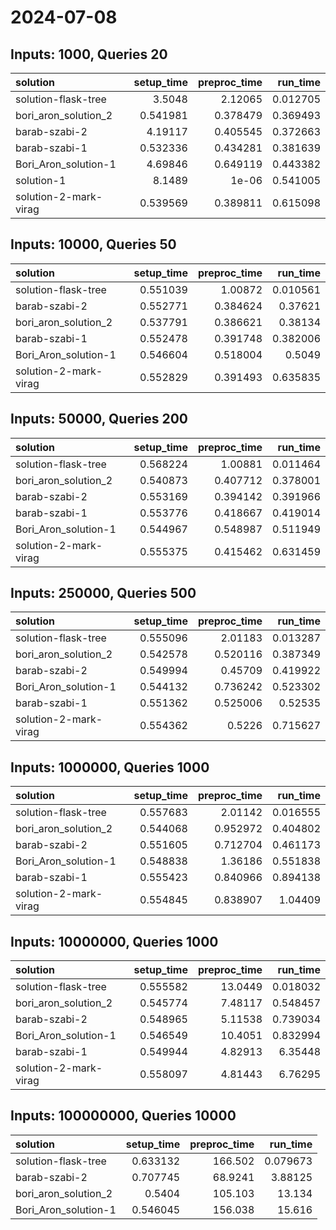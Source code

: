 # 2024-07-08

## Inputs: 1000, Queries 20

| solution              |   setup_time |   preproc_time |   run_time |
|:----------------------|-------------:|---------------:|-----------:|
| solution-flask-tree   |     3.5048   |       2.12065  |   0.012705 |
| bori_aron_solution_2  |     0.541981 |       0.378479 |   0.369493 |
| barab-szabi-2         |     4.19117  |       0.405545 |   0.372663 |
| barab-szabi-1         |     0.532336 |       0.434281 |   0.381639 |
| Bori_Aron_solution-1  |     4.69846  |       0.649119 |   0.443382 |
| solution-1            |     8.1489   |       1e-06    |   0.541005 |
| solution-2-mark-virag |     0.539569 |       0.389811 |   0.615098 |

## Inputs: 10000, Queries 50

| solution              |   setup_time |   preproc_time |   run_time |
|:----------------------|-------------:|---------------:|-----------:|
| solution-flask-tree   |     0.551039 |       1.00872  |   0.010561 |
| barab-szabi-2         |     0.552771 |       0.384624 |   0.37621  |
| bori_aron_solution_2  |     0.537791 |       0.386621 |   0.38134  |
| barab-szabi-1         |     0.552478 |       0.391748 |   0.382006 |
| Bori_Aron_solution-1  |     0.546604 |       0.518004 |   0.5049   |
| solution-2-mark-virag |     0.552829 |       0.391493 |   0.635835 |

## Inputs: 50000, Queries 200

| solution              |   setup_time |   preproc_time |   run_time |
|:----------------------|-------------:|---------------:|-----------:|
| solution-flask-tree   |     0.568224 |       1.00881  |   0.011464 |
| bori_aron_solution_2  |     0.540873 |       0.407712 |   0.378001 |
| barab-szabi-2         |     0.553169 |       0.394142 |   0.391966 |
| barab-szabi-1         |     0.553776 |       0.418667 |   0.419014 |
| Bori_Aron_solution-1  |     0.544967 |       0.548987 |   0.511949 |
| solution-2-mark-virag |     0.555375 |       0.415462 |   0.631459 |

## Inputs: 250000, Queries 500

| solution              |   setup_time |   preproc_time |   run_time |
|:----------------------|-------------:|---------------:|-----------:|
| solution-flask-tree   |     0.555096 |       2.01183  |   0.013287 |
| bori_aron_solution_2  |     0.542578 |       0.520116 |   0.387349 |
| barab-szabi-2         |     0.549994 |       0.45709  |   0.419922 |
| Bori_Aron_solution-1  |     0.544132 |       0.736242 |   0.523302 |
| barab-szabi-1         |     0.551362 |       0.525006 |   0.52535  |
| solution-2-mark-virag |     0.554362 |       0.5226   |   0.715627 |

## Inputs: 1000000, Queries 1000

| solution              |   setup_time |   preproc_time |   run_time |
|:----------------------|-------------:|---------------:|-----------:|
| solution-flask-tree   |     0.557683 |       2.01142  |   0.016555 |
| bori_aron_solution_2  |     0.544068 |       0.952972 |   0.404802 |
| barab-szabi-2         |     0.551605 |       0.712704 |   0.461173 |
| Bori_Aron_solution-1  |     0.548838 |       1.36186  |   0.551838 |
| barab-szabi-1         |     0.555423 |       0.840966 |   0.894138 |
| solution-2-mark-virag |     0.554845 |       0.838907 |   1.04409  |

## Inputs: 10000000, Queries 1000

| solution              |   setup_time |   preproc_time |   run_time |
|:----------------------|-------------:|---------------:|-----------:|
| solution-flask-tree   |     0.555582 |       13.0449  |   0.018032 |
| bori_aron_solution_2  |     0.545774 |        7.48117 |   0.548457 |
| barab-szabi-2         |     0.548965 |        5.11538 |   0.739034 |
| Bori_Aron_solution-1  |     0.546549 |       10.4051  |   0.832994 |
| barab-szabi-1         |     0.549944 |        4.82913 |   6.35448  |
| solution-2-mark-virag |     0.558097 |        4.81443 |   6.76295  |

## Inputs: 100000000, Queries 10000

| solution             |   setup_time |   preproc_time |   run_time |
|:---------------------|-------------:|---------------:|-----------:|
| solution-flask-tree  |     0.633132 |       166.502  |   0.079673 |
| barab-szabi-2        |     0.707745 |        68.9241 |   3.88125  |
| bori_aron_solution_2 |     0.5404   |       105.103  |  13.134    |
| Bori_Aron_solution-1 |     0.546045 |       156.038  |  15.616    |